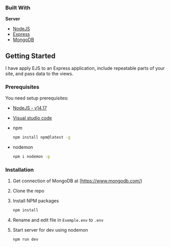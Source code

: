 
### Built With

**Server**
* [NodeJS](https://nodejs.org)
* [Express](https://expressjs.com)
* [MongoDB](https://www.mongodb.com)

<!-- GETTING STARTED -->
## Getting Started

I have apply EJS to an Express application, include repeatable parts of your site, and pass data to the views.

### Prerequisites

You need setup prerequisites: 
*   [NodeJS - v14.17](https://nodejs.org/dist/v14.17.0/node-v14.17.0-x64.msi)
*   [Visual studio code](https://code.visualstudio.com/)

* npm
  ```sh
  npm install npm@latest -g
  ```
* nodemon
  ```sh
  npm i nodemon -g
  ```
  
### Installation

1. Get connection of MongoDB at [https://www.mongodb.com/)
2. Clone the repo
   
3. Install NPM packages
   ```sh
   npm install
   ```
4. Rename and edit file in `Exemple.env` to `.env`

5. Start server
    for dev using nodemon
   ```sh
   npm run dev
   ```